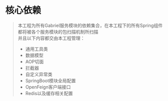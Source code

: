 # 核心依赖

> 本工程为所有Gabriel服务模块的依赖集合，在本工程下的所有Spring组件都将被各个服务模块的包扫描机制所扫描  
> 并且以下内容都交由本工程管理：
> * 通用工具类
> * 数据模型
> * AOP切面
> * 拦截器
> * 自定义异常类
> * SpringBoot模块全局配置
> * OpenFeign客户端接口
> * Redis以及缓存相关配置